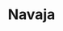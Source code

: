 ---
title: Navaja
date: 
draft: false

# descripcion
description : Dije de plata 925

materials: Plata 925

color: Plateado

dimensions: 2,5cm largo

code: 02-14-0677

type: "Dijes"

categories: []

price: $1.820,00

# Images
# first image will be shown in the product page
images:
  # - image: "images/path_to_image"
  # La ubicacion de las imagenes es imagenes/Dijes/Dijes.Plata/02-14-0677-navaja
  - image: "./images/dijes/plata/02-14-0677.JPG"
---